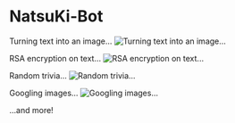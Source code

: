 # NatsuKi-Bot

Turning text into an image...
![Turning text into an image...](https://i.imgur.com/Mo5z5pD.png)

RSA encryption on text...
![RSA encryption on text...](https://i.imgur.com/7tQ9nlZ.png)

Random trivia...
![Random trivia...](https://i.imgur.com/GyrsKYI.png)

Googling images...
![Googling images...](https://i.imgur.com/qb732LL.png)


...and more!
